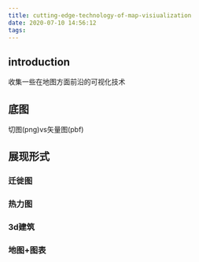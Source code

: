 ```yaml
---
title: cutting-edge-technology-of-map-visiualization
date: 2020-07-10 14:56:12
tags:
---
```


## introduction

收集一些在地图方面前沿的可视化技术

## 底图
切图(png)vs矢量图(pbf)

## 展现形式

### 迁徙图

### 热力图

### 3d建筑

### 

### 地图+图表

## 